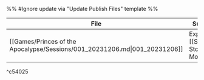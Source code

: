 %% #Ignore update via "Update Publish Files" template %% 

| File                                                                       | Summary                              |
| -------------------------------------------------------------------------- | ------------------------------------ |
| [[Games/Princes of the Apocalypse/Sessions/001_20231206.md\|001_20231206]] | Exploring [[Sacred Stone Monastery]] |

^c54025

